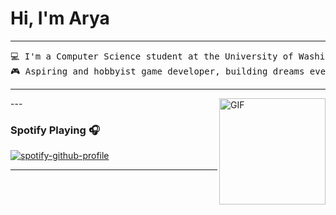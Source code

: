 # Hi, I'm Arya 
<hr>
<pre>
💻 I'm a Computer Science student at the University of Washington
🎮 Aspiring and hobbyist game developer, building dreams every day. Currently a **Gameplay Programmer** for Rainy Bear Studios, a studio created with 4 other students with the goal of building immersive player experiences.
</pre>
<hr>
---

<img align="right" alt="GIF" height="170px" src="https://media.giphy.com/media/J5B1Y8QZnzXXbLQIBu/giphy.gif" />

### Spotify Playing 🎧

[![spotify-github-profile](https://spotify-github-profile.vercel.app/api/view?uid=zephaxix&cover_image=true&theme=novatorem&show_offline=false&background_color=121212&interchange=false&bar_color=53b14f&bar_color_cover=false)](https://github.com/kittinan/spotify-github-profile)

---
